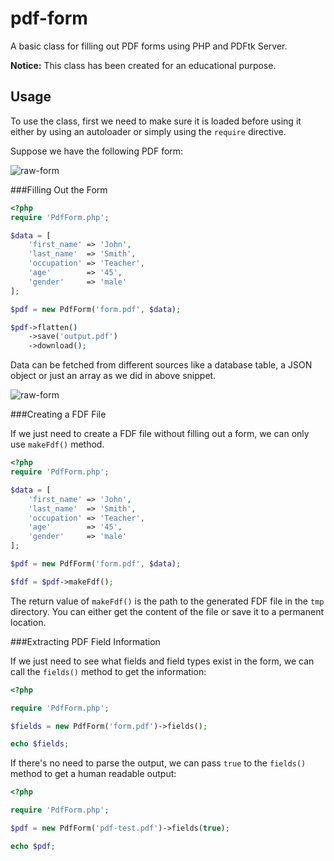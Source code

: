 # pdf-form

A basic class for filling out PDF forms using PHP and PDFtk Server.


**Notice:** This class has been created for an educational purpose.

## Usage


To use the class, first we need to make sure it is loaded before using it either by using an autoloader or simply using the `require` directive.

Suppose we have the following PDF form:

![raw-form](screenshots/raw_form.jpg)

###Filling Out the Form

```php
<?php
require 'PdfForm.php';

$data = [
    'first_name' => 'John',
    'last_name'  => 'Smith',
    'occupation' => 'Teacher',
    'age'        => '45',
    'gender'     => 'male'
];

$pdf = new PdfForm('form.pdf', $data);

$pdf->flatten()
    ->save('output.pdf')
    ->download();
```

Data can be fetched from different sources like a database table, a JSON object or just an array as we did in above snippet.

![raw-form](screenshots/filled_form.jpg)


###Creating a FDF File

If we just need to create a FDF file without filling out a form, we can only use `makeFdf()` method.

```php
<?php
require 'PdfForm.php';

$data = [
    'first_name' => 'John',
    'last_name'  => 'Smith',
    'occupation' => 'Teacher',
    'age'        => '45',
    'gender'     => 'male'
];

$pdf = new PdfForm('form.pdf', $data);

$fdf = $pdf->makeFdf();
```
The return value of `makeFdf()` is the path to the generated FDF file in the `tmp` directory. You can either get the content of the file or save it to a permanent location.

###Extracting PDF Field Information

If we just need to see what fields and field types exist in the form,  we can call the `fields()` method to get the information:

```php
<?php

require 'PdfForm.php';

$fields = new PdfForm('form.pdf')->fields();

echo $fields;

```

If there's no need to parse the output, we can pass `true` to the `fields()` method to get a human readable output:

```php
<?php

require 'PdfForm.php';

$pdf = new PdfForm('pdf-test.pdf')->fields(true);

echo $pdf;

```
